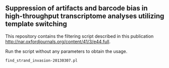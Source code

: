 Suppression of artifacts and barcode bias in high-throughput transcriptome analyses utilizing template switching
--------------------

This repository contains the filtering script described in this publication <http://nar.oxfordjournals.org/content/41/3/e44.full>.

Run the script without any parameters to obtain the usage.

`find_strand_invasion-20130307.pl`

